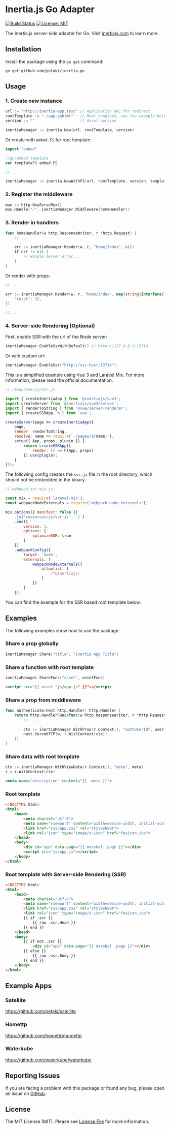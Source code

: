 # Inertia.js Go Adapter

[![Build Status](https://github.com/petaki/inertia-go/workflows/tests/badge.svg)](https://github.com/petaki/inertia-go/actions)
[![License: MIT](https://img.shields.io/badge/License-MIT-brightgreen.svg)](LICENSE.md)

The Inertia.js server-side adapter for Go. Visit [inertiajs.com](https://inertiajs.com) to learn more.

## Installation

Install the package using the `go get` command:

```
go get github.com/petaki/inertia-go
```

## Usage

### 1. Create new instance

```go
url := "http://inertia-app.test" // Application URL for redirect
rootTemplate := "./app.gohtml"   // Root template, see the example below
version := ""                    // Asset version

inertiaManager := inertia.New(url, rootTemplate, version)
```

Or create with `embed.FS` for root template:

```go
import "embed"

//go:embed template
var templateFS embed.FS

// ...

inertiaManager := inertia.NewWithFS(url, rootTemplate, version, templateFS)
```

### 2. Register the middleware

```go
mux := http.NewServeMux()
mux.Handle("/", inertiaManager.Middleware(homeHandler))
```

### 3. Render in handlers

```go
func homeHandler(w http.ResponseWriter, r *http.Request) {
    // ...

    err := inertiaManager.Render(w, r, "home/Index", nil)
    if err != nil {
        // Handle server error...
    }
}
```

Or render with props:

```go
// ...

err := inertiaManager.Render(w, r, "home/Index", map[string]interface{}{
    "total": 32,
})

//...
```

### 4. Server-side Rendering (Optional)

First, enable SSR with the url of the Node server:

```go
inertiaManager.EnableSsrWithDefault() // http://127.0.0.1:13714
```

Or with custom url:

```go
inertiaManager.EnableSsr("http://ssr-host:13714")
```

This is a simplified example using Vue 3 and Laravel Mix. For more information, please read the official documentation.

```js
// resources/js/ssr.js

import { createInertiaApp } from '@inertiajs/vue3';
import createServer from '@inertiajs/vue3/server';
import { renderToString } from '@vue/server-renderer';
import { createSSRApp, h } from 'vue';

createServer(page => createInertiaApp({
    page,
    render: renderToString,
    resolve: name => require(`./pages/${name}`),
    setup({ App, props, plugin }) {
        return createSSRApp({
            render: () => h(App, props)
        }).use(plugin);
    }
}));
```

The following config creates the `ssr.js` file in the root directory, which should not be embedded in the binary.

```js
// webpack.ssr.mix.js

const mix = require('laravel-mix');
const webpackNodeExternals = require('webpack-node-externals');

mix.options({ manifest: false })
    .js('resources/js/ssr.js', '/')
    .vue({
        version: 3,
        options: {
            optimizeSSR: true
        }
    })
    .webpackConfig({
        target: 'node',
        externals: [
            webpackNodeExternals({
                allowlist: [
                    /^@inertiajs/
                ]
            })
        ]
    });
```

You can find the example for the SSR based root template below.

## Examples

The following examples show how to use the package.

### Share a prop globally

```go
inertiaManager.Share("title", "Inertia App Title")
```

### Share a function with root template

```go
inertiaManager.ShareFunc("asset", assetFunc)
```

```html
<script src="{{ asset "js/app.js" }}"></script>
```

### Share a prop from middleware

```go
func authenticate(next http.Handler) http.Handler {
    return http.HandlerFunc(func(w http.ResponseWriter, r *http.Request) {
        // ...
        
        ctx := inertiaManager.WithProp(r.Context(), "authUserId", user.Id)
        next.ServeHTTP(w, r.WithContext(ctx))
    })
}
```

### Share data with root template

```go
ctx := inertiaManager.WithViewData(r.Context(), "meta", meta)
r = r.WithContext(ctx)
```

```html
<meta name="description" content="{{ .meta }}">
```

### Root template

```html
<!DOCTYPE html>
<html>
    <head>
        <meta charset="utf-8">
        <meta name="viewport" content="width=device-width, initial-scale=1">
        <link href="css/app.css" rel="stylesheet">
        <link rel="icon" type="image/x-icon" href="favicon.ico">
    </head>
    <body>
        <div id="app" data-page="{{ marshal .page }}"></div>
        <script src="js/app.js"></script>
    </body>
</html>
```

### Root template with Server-side Rendering (SSR)

```html
<!DOCTYPE html>
<html>
    <head>
        <meta charset="utf-8">
        <meta name="viewport" content="width=device-width, initial-scale=1">
        <link href="css/app.css" rel="stylesheet">
        <link rel="icon" type="image/x-icon" href="favicon.ico">
        {{ if .ssr }}
            {{ raw .ssr.Head }}
        {{ end }}
    </head>
    <body>
        {{ if not .ssr }}
            <div id="app" data-page="{{ marshal .page }}"></div>
        {{ else }}
            {{ raw .ssr.Body }}
        {{ end }}
    </body>
</html>
```

## Example Apps

### Satellite

https://github.com/petaki/satellite

### Homettp

https://github.com/homettp/homettp

### Waterkube

https://github.com/waterkube/waterkube

## Reporting Issues

If you are facing a problem with this package or found any bug, please open an issue on [GitHub](https://github.com/petaki/inertia-go/issues).

## License

The MIT License (MIT). Please see [License File](LICENSE.md) for more information.
